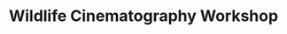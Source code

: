 ---
title: Wildlife Cinematography Workshop
position: 31
Course Card:
  Title: Wildlife Cinematography Workshop
  Educator: Paul Atkins, ASC & Stephen Lighthill, ASC
  Image: "/assets/images/courses/wildlife-cinematography.jpg"
  Description: Explore wildlife cinematography techniques and philosophy with acclaimed
    cinematographers at the Jackson Wild Film Festival in Austria.
  Lessons: 6
  Runtime Hours: 4
  Runtime Minutes: 12
  Topics:
  - cinematography
Course Page:
  Video: https://vimeo.com/932327472
  Main Title: Wildlife Cinematography Workshop
  Main Text: |-
    Explore wildlife cinematography techniques and philosophy with acclaimed cinematographers at the Jackson Wild Film Festival in Austria.
    
    Join Paul Atkins, ASC and Stephen Lighthill, ASC as they lead a hands-on workshop that takes you from classroom discussions through real-world field shooting, showing you the challenges and rewards of capturing wildlife on film.
  Main Image: "/assets/images/courses/wildlife-cinematography/wildlife-cinematography-1.jpg"
  Additional Images:
  - "/assets/images/courses/wildlife-cinematography/wildlife-cinematography-2.jpg"
  - "/assets/images/courses/wildlife-cinematography/wildlife-cinematography-3.jpg"
  - "/assets/images/courses/wildlife-cinematography/wildlife-cinematography-4.jpg"
  - "/assets/images/courses/wildlife-cinematography/wildlife-cinematography-5.jpg"
  - "/assets/images/courses/wildlife-cinematography/wildlife-cinematography-6.jpg"
  Review Average: 4.9
  Reviews:
  - Text: Incredible access to master cinematographers at work. Watching Paul and Stephen in the field was like a masterclass in patience and technique.
    Reviewer: Amanda K.
  - Text: This workshop format is perfect for understanding the real challenges of wildlife cinematography. The review sessions are invaluable.
    Reviewer: Carlos M.
  - Text: You can't get this kind of hands-on learning anywhere else. Two ASC masters sharing their craft in real-world conditions.
    Reviewer: Jennifer L.
  Recommended Courses:
  - cinematography-for-directors
  - the-language-of-lighting
  - natural-light-photography
  Lessons:
  - Lesson Title: Lesson 1
    Lesson Description: |-
      In this introductory lesson, the class meets and discusses the challenges of shooting out in the wild.
  - Lesson Title: Lesson 2
    Lesson Description: |-
      The class goes outdoors and starts scouting for a location shoot.
  - Lesson Title: Lesson 3
    Lesson Description: |-
      The class begins the first shooting day.
  - Lesson Title: Lesson 4
    Lesson Description: |-
      The class revisits and reviews the first shooting day.
  - Lesson Title: Lesson 5
    Lesson Description: |-
      After their first review, the class now heads back out into the wild for a second shooting day.
  - Lesson Title: Lesson 6
    Lesson Description: |-
      Back at the workshop, the class reviews and discusses footage from the second shoot day.
course_purchase: true
layout: course
---